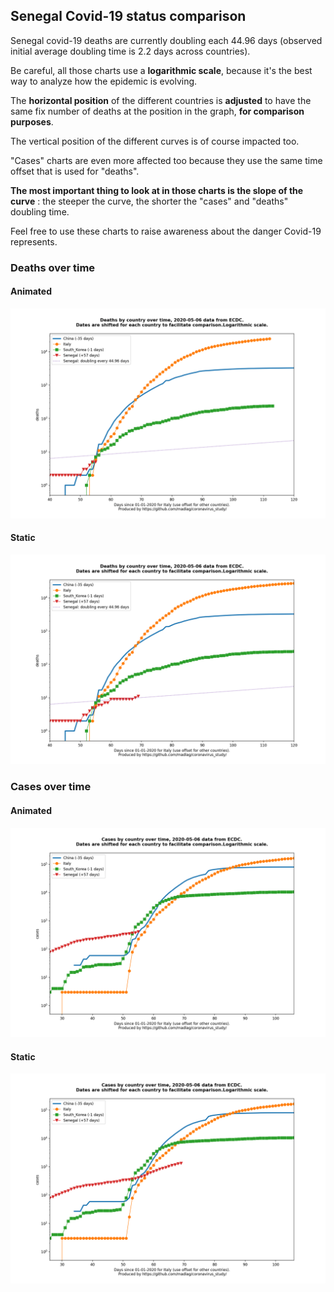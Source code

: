 ## Senegal Covid-19 status comparison 

Senegal covid-19 deaths are currently doubling each 44.96 days (observed initial average doubling time is 2.2 days across countries).



Be careful, all those charts use a **logarithmic scale**, because it's the best way to analyze how the epidemic is evolving.
 
The **horizontal position** of the different countries is **adjusted** to have the same fix number of deaths at the position in the graph, **for comparison purposes**.

The vertical position of the different curves is of course impacted too.

"Cases" charts are even more affected too because they use the same time offset that is used for "deaths".

**The most important thing to look at in those charts is the slope of the curve** : the steeper the curve, the shorter the "cases" and "deaths" doubling time.

Feel free to use these charts to raise awareness about the danger Covid-19 represents. 


 
### Deaths over time
 
#### Animated
![Senegal covid-19 deaths animated chart](https://raw.githubusercontent.com/madlag/coronavirus_study/master/notebooks/graphs/2020-05-06/countries/Senegal/2020-05-06_Senegal_deaths.gif "Senegal covid-19 deaths animated chart")   
 
#### Static
![Senegal covid-19 deaths static chart](https://raw.githubusercontent.com/madlag/coronavirus_study/master/notebooks/graphs/2020-05-06/countries/Senegal/2020-05-06_Senegal_deaths.png "Senegal covid-19 deaths static chart")   

 
### Cases over time
 
#### Animated
![Senegal covid-19 cases animated chart](https://raw.githubusercontent.com/madlag/coronavirus_study/master/notebooks/graphs/2020-05-06/countries/Senegal/2020-05-06_Senegal_cases.gif "Senegal covid-19 cases animated chart")   
 
#### Static
![Senegal covid-19 cases static chart](https://raw.githubusercontent.com/madlag/coronavirus_study/master/notebooks/graphs/2020-05-06/countries/Senegal/2020-05-06_Senegal_cases.png "Senegal covid-19 cases static chart")   

